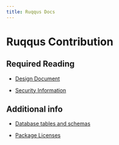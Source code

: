 ```yaml
---
title: Ruqqus Docs
---
```


# Ruqqus Contribution

## Required Reading

* [Design Document](./design)

* [Security Information](./security)

## Additional info

* [Database tables and schemas](./schemas)

* [Package Licenses](./licenses)
